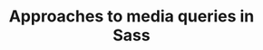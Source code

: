 ---
layout: external-post
title:  "Approaches to media queries in Sass"
categories: blog
tags: include-media sass media query
external-url: https://css-tricks.com/approaches-media-queries-sass/
external-name: CSS-Tricks
---